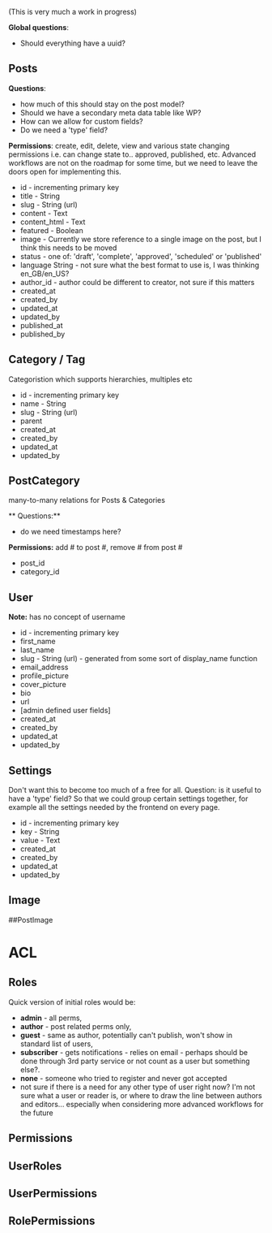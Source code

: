 (This is very much a work in progress)

**Global questions**: 
 * Should everything have a uuid?

## Posts

**Questions**: 
 * how much of this should stay on the post model? 
 * Should we have a secondary meta data table like WP? 
 * How can we allow for custom fields?
 * Do we need a 'type' field?

**Permissions**: create, edit, delete, view and various state changing permissions i.e. can change state to.. approved, published, etc. 
Advanced workflows are not on the roadmap for some time, but we need to leave the doors open for implementing this.

- id - incrementing primary key
- title - String
- slug - String (url)
- content - Text
- content_html - Text
- featured - Boolean
- image - Currently we store reference to a single image on the post, but I think this needs to be moved 
- status - one of: 'draft', 'complete', 'approved', 'scheduled' or 'published'
- language String - not sure what the best format to use is, I was thinking en_GB/en_US?
- author_id - author could be different to creator, not sure if this matters
- created_at
- created_by
- updated_at
- updated_by
- published_at
- published_by 

## Category / Tag

Categoristion which supports hierarchies, multiples etc

- id - incrementing primary key
- name - String
- slug - String (url)
- parent
- created_at
- created_by
- updated_at
- updated_by

## PostCategory

many-to-many relations for Posts & Categories

** Questions:** 
 * do we need timestamps here?

**Permissions:** add # to post #, remove # from post #

- post_id
- category_id

## User

**Note:** has no concept of username

- id - incrementing primary key
- first_name
- last_name
- slug - String (url) - generated from some sort of display_name function
- email_address
- profile_picture
- cover_picture
- bio
- url
- [admin defined user fields]
- created_at
- created_by
- updated_at
- updated_by

## Settings

Don't want this to become too much of a free for all. 
Question: is it useful to have a 'type' field? So that we could group certain settings together, for example all the settings needed by the frontend on every page.

- id - incrementing primary key
- key - String
- value - Text
- created_at
- created_by
- updated_at
- updated_by

## Image

##PostImage
      


# ACL
## Roles

Quick version of initial roles would be:

- **admin** - all perms, 
- **author** - post related perms only, 
- **guest** - same as author, potentially can't publish, won't show in standard list of users, 
- **subscriber** - gets notifications - relies on email - perhaps should be done through 3rd party service or not count as a user but something else?. 
- **none** - someone who tried to register and never got accepted
- not sure if there is a need for any other type of user right now? I'm not sure what a user or reader is, or where to draw the line between authors and editors... especially when considering more advanced workflows for the future

## Permissions
## UserRoles
## UserPermissions
## RolePermissions

